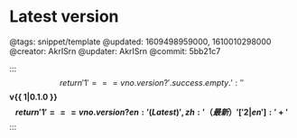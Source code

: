 # Latest version

@tags: snippet/template
@updated: 1609498959000, 1610010298000
@creator: AkrISrn
@updater: AkrISrn
@commit: 5bb21c7

:::$$ return '{{ 1 }}' === vno.version ? ' .success.empty .' : '' $$
**v{{ 1|0.1.0 }}$$ return '{{ 1 }}' === vno.version ? {en: ' (Latest)', zh: '（最新）'}['{{ 2|en }}'] : ' +' $$**
:::
